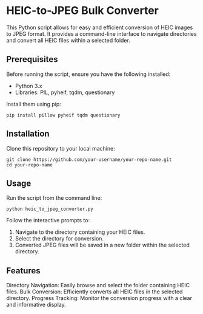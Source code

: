 # HEIC-to-JPEG Bulk Converter
This Python script allows for easy and efficient conversion of HEIC images to JPEG format. It provides a command-line interface to navigate directories and convert all HEIC files within a selected folder.

## Prerequisites
Before running the script, ensure you have the following installed:

* Python 3.x
* Libraries: PIL, pyheif, tqdm, questionary

Install them using pip:

```
pip install pillow pyheif tqdm questionary
```

## Installation
Clone this repository to your local machine:

```
git clone https://github.com/your-username/your-repo-name.git
cd your-repo-name
```

## Usage
Run the script from the command line:

```
python heic_to_jpeg_converter.py
```

Follow the interactive prompts to:

1. Navigate to the directory containing your HEIC files.
2. Select the directory for conversion.
3. Converted JPEG files will be saved in a new folder within the selected directory.

## Features
Directory Navigation: Easily browse and select the folder containing HEIC files.
Bulk Conversion: Efficiently converts all HEIC files in the selected directory.
Progress Tracking: Monitor the conversion progress with a clear and informative display.
